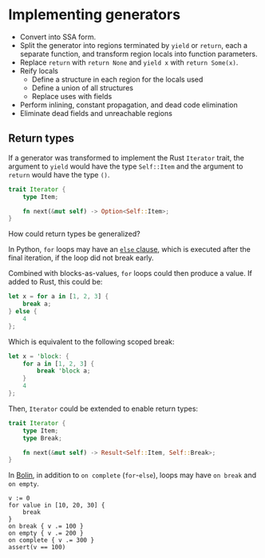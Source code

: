 # Implementing generators

- Convert into SSA form.
- Split the generator into regions terminated by `yield` or `return`, each a
  separate function, and transform region locals into function parameters.
- Replace `return` with `return None` and `yield x` with `return Some(x)`.
- Reify locals
  - Define a structure in each region for the locals used
  - Define a union of all structures
  - Replace uses with fields
- Perform inlining, constant propagation, and dead code elimination
- Eliminate dead fields and unreachable regions

## Return types

If a generator was transformed to implement the Rust `Iterator` trait, the
argument to `yield` would have the type `Self::Item` and the argument to
`return` would have the type `()`.

```rust
trait Iterator {
    type Item;

    fn next(&mut self) -> Option<Self::Item>;
}
```

How could return types be generalized?

In Python, `for` loops may have an [`else` clause](https://docs.python.org/3/tutorial/controlflow.html#break-and-continue-statements-and-else-clauses-on-loops),
which is executed after the final iteration, if the loop did not break early.

Combined with blocks-as-values, `for` loops could then produce a value. If added
to Rust, this could be:

```rust
let x = for a in [1, 2, 3] {
    break a;
} else {
    4
};
```

Which is equivalent to the following scoped break:

```rust
let x = 'block: {
    for a in [1, 2, 3] {
        break 'block a;
    }
    4
};
```

Then, `Iterator` could be extended to enable return types:

```rust
trait Iterator {
    type Item;
    type Break;

    fn next(&mut self) -> Result<Self::Item, Self::Break>;
}
```

In [Bolin](https://bolinlang.com/), in addition to `on complete` (`for`-`else`),
loops may have `on break` and `on empty`.

```bolin
v := 0
for value in [10, 20, 30] {
	break
}
on break { v .= 100 }
on empty { v .= 200 }
on complete { v .= 300 }
assert(v == 100)
```
